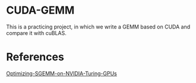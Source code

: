 # CUDA-GEMM
This is a practicing project, in which we write a GEMM based on CUDA and compare
it with cuBLAS.

# References
[Optimizing-SGEMM-on-NVIDIA-Turing-GPUs](https://github.com/yzhaiustc/Optimizing-SGEMM-on-NVIDIA-Turing-GPUs)